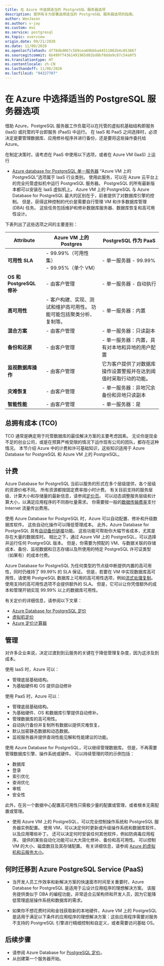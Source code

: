 ```yaml
---
title: 在 Azure 中选择适当的 PostgreSQL 服务器选项
description: 提供有关为部署选择适当的 PostgreSQL 服务器选项的指南。
author: WenJason
ms.author: v-jay
ms.custom: mvc
ms.service: postgresql
ms.topic: overview
origin.date: 09/21/2020
ms.date: 11/09/2020
ms.openlocfilehash: df78dbd067c569cea69bbba44511082b4c053867
ms.sourcegitcommit: 6b499ff4361491965d02bd8bf8dde9c87c54a9f5
ms.translationtype: HT
ms.contentlocale: zh-CN
ms.lasthandoff: 11/06/2020
ms.locfileid: "94327707"
---
```

# <a name="choose-the-right-postgresql-server-option-in-azure"></a>在 Azure 中选择适当的 PostgreSQL 服务器选项

借助 Azure，PostgreSQL 服务器工作负载可以在托管的虚拟机基础结构即服务 (IaaS) 或托管的平台即服务 (PaaS) 中运行。 在 IaaS 和 PaaS 之间选择时，必须决定是要管理数据库、应用修补程序并进行备份，还是要将这些操作委托给 Azure。

在制定决策时，请考虑在 PaaS 中使用以下选项，或者在 Azure VM (IaaS) 上运行
- [Azure database for PostgreSQL 单一服务器](./overview-single-server.md)
“Azure VM 上的 PostgreSQL”选项属于 IaaS 行业类别。 使用此服务，可以在 Azure 云平台上的完全托管虚拟机中运行 PostgreSQL 服务器。 PostgreSQL 的所有最新版本都可以安装在 IaaS 虚拟机上。 Azure VM 上的 PostgreSQL 与 Azure Database for PostgreSQL 最大的区别在于，前者提供了对数据库引擎的控制。 但是，获得这种控制的代价是需要自行管理 VM 和许多数据库管理 (DBA) 任务。 这些任务包括维护和修补数据库服务器、数据库恢复和高可用性设计。

下表列出了这些选项之间的主要差别：

| **Attribute** | Azure VM 上的 Postgres | PostgreSQL 作为 PaaS |
| ----- | ----- | ----- |
| <B> 可用性 SLA |- 99.99%（可用性集） <br> - 99.95%（单个 VM） | - 单一服务器 - 99.99% |
| <B> OS 和 PostgreSQL 修补 | - 由客户管理 | - 单一服务器 - 自动执行 |
| <B> 高可用性 | - 客户构建、实现、测试和维护高可用性。 功能可能包括聚类分析、复制等。 | - 单一服务器：内置|
| <B> 混合方案 | - 由客户管理 |- 单一服务器：只读副本 |
| <B> 备份和还原 | - 由客户管理 | - 单一服务器：内置，具有对本地和异地的用户配置|
| <B> 监视数据库操作 | - 由客户管理 | 它为客户提供了对数据库操作设置警报并在达到阈值时采取行动的功能。 |
| <B> 灾难恢复 | - 由客户管理 | - 单一服务器：异地冗余备份和异地只读副本 |
| <B> 智能性能 | - 由客户管理 | - 单一服务器：是 |

## <a name="total-cost-of-ownership-tco"></a>总拥有成本 (TCO)

TCO 通常是确定用于托管数据库的最佳解决方案的主要考虑因素。 无论你是现金不足的创业公司，或是在预算严格受限的情况下运作现有公司的团队，都存在这种情况。 本节介绍 Azure 中的计费和许可基础知识，这些知识适用于 Azure Database for PostgreSQL 和 Azure VM 上的 PostgreSQL。

## <a name="billing"></a>计费

Azure Database for PostgreSQL 当前以服务的形式在多个层级提供，各个层级的资源价格不同。 所有资源都按固定费率按小时计费。 有关目前支持的服务层级、计算大小和存储量的最新信息，请参阅[定价页](https://azure.cn/pricing/details/postgresql/server/)。 可以动态调整服务层级和计算大小，以满足应用程序的不同吞吐量需求。 你需要按一般的[数据传输费率](https://azure.cn/pricing/details/data-transfer/)支付 Internet 流量传出费用。

使用 Azure Database for PostgreSQL 时，Azure 可以自动配置、修补和升级数据库软件。 这些自动化操作可以降低管理成本。 此外，Azure Database for PostgreSQL 具有[自动备份链接](concepts-backup.md)功能。 这些功能可帮助你大幅节省成本，尤其是存在大量的数据库时。 相比之下，通过 Azure VM 上的 PostgreSQL，可以选择并运行任何 PostgreSQL 版本。 但是，你需要为预配的 VM、与数据关联的存储成本、备份、监视数据和日志存储以及所使用的特定 PostgreSQL 许可证类型（如果有）的成本付费。

Azure Database for PostgreSQL 为任何类型的节点级中断提供内置的高可用性，同时仍维持了 99.99% 的 SLA 保证。 但是，若要在 VM 中实现数据库高可用性，请使用 PostgreSQL 数据库上可用的高可用性选项，例如[流式处理复制](https://www.postgresql.org/docs/12/warm-standby.html#STREAMING-REPLICATION)。 使用支持的高可用性选项不会提供额外的 SLA。 但是，它可以让你凭借额外的成本和管理开销实现 99.99% 以上的数据库可用性。

有关定价的详细信息，请参阅以下文章：
- [Azure Database for PostgreSQL 定价](https://azure.cn/pricing/details/postgresql/)
- [虚拟机定价](https://azure.cn/pricing/details/virtual-machines/)
- [Azure 定价计算器](https://azure.cn/pricing/calculator/)

## <a name="administration"></a>管理

对许多企业来说，决定过渡到到云服务的关键在于降低管理复杂度，因为这涉及到成本。

使用 IaaS 时，Azure 可以：

- 管理底层基础结构。
- 为基础硬件和 OS 提供自动修补

使用 PaaS 时，Azure 可以：

- 管理底层基础结构。
- 为基础硬件、OS 和数据库引擎提供自动修补。
- 管理数据库的高可用性。
- 自动执行备份并复制所有数据以提供灾难恢复。
- 默认加密静态数据和动态数据。
- 监视服务器并提供查询性能见解和性能建议的功能。

使用 Azure Database for PostgreSQL，可以继续管理数据库。 但是，不再需要管理数据库引擎、操作系统或硬件。 可以持续管理的项的示例包括：

- 数据库
- 登录
- 索引优化
- 查询优化
- 审核
- 安全性

此外，在另一个数据中心配置高可用性只需极少量的配置或管理，或者根本无需配置或管理。

- 使用 Azure VM 上的 PostgreSQL，可以完全控制操作系统和 PostgreSQL 服务器实例配置。 使用 VM，可以决定何时更新或升级操作系统和数据库软件，以及应用哪些补丁。 还可以决定何时安装任何其他软件，例如防病毒应用程序。 提供的某些自动化功能可以大大简化修补、备份和高可用性。 可以控制 VM 的大小、磁盘数目及其存储配置。 有关详细信息，请参阅 [Azure 的虚拟机和云服务大小](../virtual-machines/sizes.md)。

## <a name="time-to-move-to-azure-postgresql-service-paas"></a>何时迁移到 Azure PostgreSQL Service (PaaS)

- 当开发人员工作效率和新解决方案的快速面市时间至关重要时，Azure Database for PostgreSQL 是适用于云设计应用程序的理想解决方案。 该服务提供类似于 DBA 的编程功能，非常适合云架构师和开发人员，因为它能降低管理底层操作系统和数据库的需求。

- 如果你不想花费时间和金钱获取新的本地硬件，Azure VM 上的 PostgreSQL 是适用于满足以下条件的应用程序的理想解决方案：这些应用程序需要对服务不支持的 PostgreSQL 引擎进行精细控制和自定义，或者需要访问基础 OS。

## <a name="next-steps"></a>后续步骤

- 请参阅 Azure Database for [PostgreSQL 定价](https://azure.cn/pricing/details/postgresql/)。
- 从创建第一个服务器开始。
